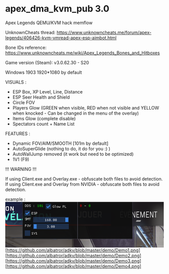 # apex_dma_kvm_pub 3.0
 Apex Legends QEMU/KVM hack memflow

UnknownCheats thread: https://www.unknowncheats.me/forum/apex-legends/406426-kvm-vmread-apex-esp-aimbot.html

Bone IDs reference: https://www.unknowncheats.me/wiki/Apex_Legends_Bones_and_Hitboxes

Game version (Steam): v3.0.62.30 - S20

Windows 1903
1920*1080 by default

VISUALS :
 - ESP Box, XP Level, Line, Distance
 - ESP Seer Health and Shield
 - Circle FOV
 - Players Glow (GREEN when visible, RED when not visible and YELLOW when knocked - Can be changed in the menu of the overlay)
 - Items Glow (complete disable)
 - Spectators count + Name List

FEATURES :
 - Dynamic FOV/AIM/SMOOTH [101m by default]
 - AutoSuperGlide (nothing to do, it do for you :) )
 - AutoWallJump removed (it work but need to be optimized)
 - 1V1 (F9)

!!! WARNING !!!

If using Client.exe and Overlay.exe - obfuscate both files to avoid detection.
If using Client.exe and Overlay from NVIDIA - obfuscate both files to avoid detection.

example : <img src="https://github.com/albatror/adkv/blob/master/demo/Demo1.png" style="display: block; margin: auto;" />
          [https://github.com/albatror/adkv/blob/master/demo/Demo1.png]
          [https://github.com/albatror/adkv/blob/master/demo/Demo2.png]
          [https://github.com/albatror/adkv/blob/master/demo/Demo3.png]
          [https://github.com/albatror/adkv/blob/master/demo/Demo4.png]
